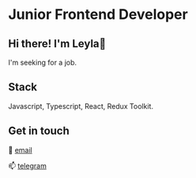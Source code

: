 
# Junior Frontend Developer

## Hi there! I'm Leyla🪷

I'm seeking for a job.

## Stack
Javascript, Typescript, React, Redux Toolkit.

## Get in touch
📨 [email](lejla.eyvazova@gmail.com)

📫 [telegram](https://t.me/laylaeyvazova)

